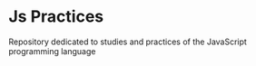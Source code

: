 # Js Practices
Repository dedicated to studies and practices of the JavaScript programming language

